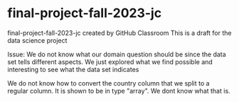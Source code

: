 # final-project-fall-2023-jc
final-project-fall-2023-jc created by GitHub Classroom
This is a draft for the data science project 

Issue: We do not know what our domain question should be since the data set tells different aspects. We just explored what we find possible and interesting to see what the data set indicates 

We do not know how to convert the country column that we split to a regular column. It is shown to be in type "array". We dont know what that is. 
